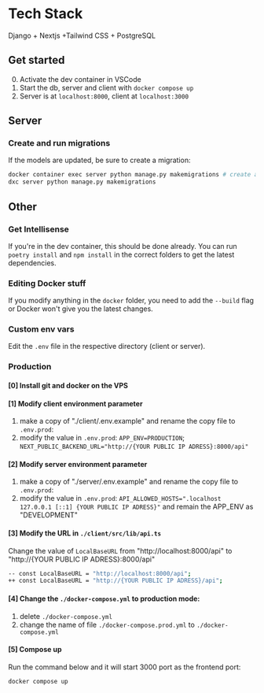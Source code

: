 # Tech Stack

Django + Nextjs +Tailwind CSS + PostgreSQL

## Get started

0. Activate the dev container in VSCode
1. Start the db, server and client with `docker compose up`
2. Server is at `localhost:8000`, client at `localhost:3000`

## Server

### Create and run migrations

If the models are updated, be sure to create a migration:

```bash
docker container exec server python manage.py makemigrations # create a new migration OR
dxc server python manage.py makemigrations
```

## Other

### Get Intellisense

If you're in the dev container, this should be done already. You can run `poetry install` and `npm install` in the correct folders to get the latest dependencies.

### Editing Docker stuff

If you modify anything in the `docker` folder, you need to add the `--build` flag or Docker won't give you the latest changes.

### Custom env vars

Edit the `.env` file in the respective directory (client or server).

### Production

#### [0] Install git and docker on the VPS

#### [1] Modify client environment parameter

1. make a copy of "./client/.env.example" and rename the copy file to `.env.prod`:
2. modify the value in `.env.prod`: `APP_ENV=PRODUCTION`;  `NEXT_PUBLIC_BACKEND_URL="http://{YOUR PUBLIC IP ADRESS}:8000/api"`

#### [2] Modify server environment parameter

1. make a copy of "./server/.env.example" and rename the copy file to `.env.prod`:
2. modify the value in `.env.prod`: `API_ALLOWED_HOSTS=".localhost 127.0.0.1 [::1] {YOUR PUBLIC IP ADRESS}"` and remain the APP_ENV as "DEVELOPMENT"

#### [3] Modify the URL in `./client/src/lib/api.ts`

Change the value of `LocalBaseURL` from "http://localhost:8000/api" to "http://{YOUR PUBLIC IP ADRESS}:8000/api"

```bash
-- const LocalBaseURL = "http://localhost:8000/api";
++ const LocalBaseURL = "http://{YOUR PUBLIC IP ADRESS}/api";
```

#### [4] Change the `./docker-compose.yml` to production mode:

1. delete `./docker-compose.yml`
2. change the name of file `./docker-compose.prod.yml` to `./docker-compose.yml`

#### [5] Compose up

Run the command below and it will start 3000 port as the frontend port:

```bash
docker compose up
```
